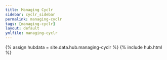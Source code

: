 ```yaml
---
title: Managing Cyclr
sidebar: cyclr_sidebar
permalink: managing-cyclr
tags: [managing-cyclr]
layout: default
ymlfile: managing-cyclr
---
```

{% assign hubdata = site.data.hub.managing-cyclr %}
{% include hub.html %}	